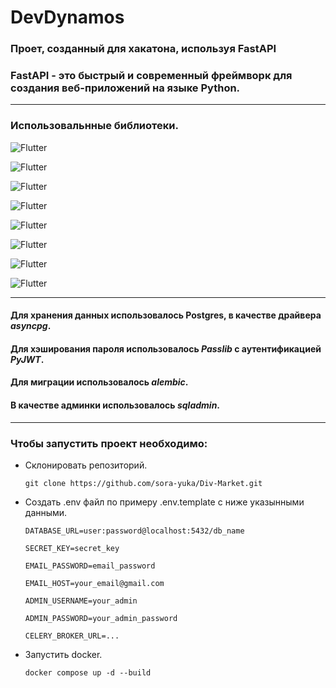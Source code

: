 # DevDynamos

### Проет, созданный для хакатона, используя FastAPI 
### FastAPI - это быстрый и современный фреймворк для создания веб-приложений на языке Python.
___
### Использовальнные библиотеки.


![Flutter](https://img.shields.io/badge/-fastapi-yellow?style=for-the-badge&logo=python) 

![Flutter](https://img.shields.io/badge/-asyncpg-yellow?style=for-the-badge&logo=python)

![Flutter](https://img.shields.io/badge/-SqlAlchemy-yellow?style=for-the-badge&logo=python)

![Flutter](https://img.shields.io/badge/-alembic-yellow?style=for-the-badge&logo=python)

![Flutter](https://img.shields.io/badge/-celery-yellow?style=for-the-badge&logo=python)

![Flutter](https://img.shields.io/badge/-passlib-yellow?style=for-the-badge&logo=python)

![Flutter](https://img.shields.io/badge/-pyjwt-yellow?style=for-the-badge&logo=python)

![Flutter](https://img.shields.io/badge/-sqladmin-yellow?style=for-the-badge&logo=python)
___
#### Для хранения данных использовалось Postgres, в качестве драйвера *asyncpg*. 
#### Для хэширования пароля использовалось *Passlib* с аутентификацией *PyJWT*.
#### Для миграции использовалось *alembic*. 
#### В качестве админки использовалось *sqladmin*.
___

### Чтобы запустить проект необходимо:

- Склонировать репозиторий.
  ```
  git clone https://github.com/sora-yuka/Div-Market.git
  ```

- Создать .env файл по примеру .env.template с ниже указынными данными.

  ```DATABASE_URL=user:password@localhost:5432/db_name```
  
  ```SECRET_KEY=secret_key```

  ```EMAIL_PASSWORD=email_password```

  ```EMAIL_HOST=your_email@gmail.com```
  
  ```ADMIN_USERNAME=your_admin```
  
  ```ADMIN_PASSWORD=your_admin_password```

  ```CELERY_BROKER_URL=...```

- Запустить docker.

  ```
  docker compose up -d --build
  ```
